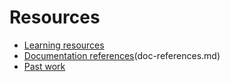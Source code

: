 # Resources

- [Learning resources](learning-resources.md)
- [Documentation references](doc-references__.md)(doc-references.md) 
- [Past work](past-work.md)
